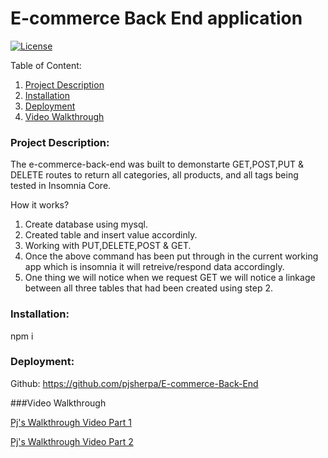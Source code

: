 # E-commerce Back End application 
   [![License](https://img.shields.io/badge/license-mit-blue.svg)
      ](https://opensource.org/licenses/mit)
  
  Table of Content:
  1. [Project Description](#Project-Description)
  2. [Installation](#Installation)
  3. [Deployment](#Deployment)
  4. [Video Walkthrough](#Video-Walkthrough)
  
### Project Description:

The e-commerce-back-end was built to demonstarte GET,POST,PUT & DELETE routes to return all categories, all products, and all tags being tested in Insomnia Core.

How it works?

1. Create database using mysql.
2. Created table and insert value accordinly.
3. Working with PUT,DELETE,POST & GET.
4. Once the above command has been put through in the current working app which is insomnia it will retreive/respond data accordingly.
5. One thing we will notice when we request GET we will notice a linkage between all three tables that had been created using step 2.


### Installation:
npm i

### Deployment:

Github:
https://github.com/pjsherpa/E-commerce-Back-End

###Video Walkthrough

[Pj's Walkthrough Video Part 1](https://drive.google.com/file/d/11Yf0Iur8122qxd-CWldmG1zLQsQZhtLt/view)

[Pj's Walkthrough Video Part 2](https://drive.google.com/file/d/1pJInLckLymwU7-umHjr_ZC1Vu-sRmpWw/view)
